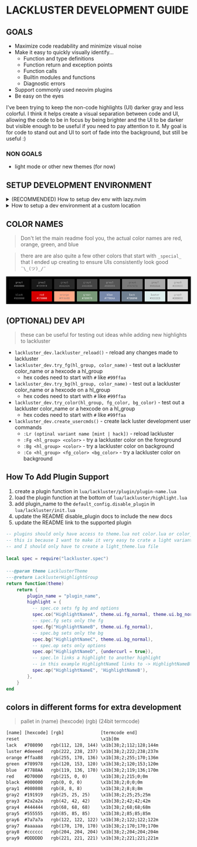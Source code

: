 # LACKLUSTER DEVELOPMENT GUIDE

## GOALS
* Maximize code readability and minimize visual noise
* Make it easy to quickly visually identify...
  * Function and type definitions
  * Function return and exception points
  * Function calls
  * Builtin modules and functions
  * Diagnostic errors
* Support commonly used neovim plugins
* Be easy on the eyes

I've been trying to keep the non-code highlights (UI) darker gray and less colorful. I think it helps create a visual separation between code and UI, allowing the code to be in focus by being brighter and the UI to be darker but visible enough to be useful if you need to pay attention to it. My goal is for code to stand out and UI to sort of fade into the background, but still be useful :)

### NON GOALS
* light mode or other new themes (for now)

## SETUP DEVELOPMENT ENVIRONMENT
<details>

<summary>(RECOMMENDED) How to setup dev env with lazy.nvim</summary>

1. fork this repository
2. create a directory where you want to develop neovim plugins
  * like `mkdir ~/code/neovim_dev`
3. add your directory to you lazy.nvim `setup()`
``` lua
require("lazy").setup(
    -- ...your config 
    {
        dev = {
            path = "~/code/neovim_dev",
        },
    },
)
```
4. clone your fork into your development directory
  * `cd ~/code/neovim_dev`
  * `git clone <your fork>`

5. setup your lazy plugin for lackluster to use `dev = true`
  * it will now look in your dev directory
```lua
-- setup your lazy plugin config with dev = true
return {
    "slugbyte/lackluster.nvim",
    dependencies = {
        -- NOTE: plenary.nvim is required for lackluster_reload() to work
        "nvim-lua/plenary.nvim",
    },
    lazy = false,
    dev = true,
    priority = 1000, -- make sure to load this before all the other start plugins
    init = function()
        local lackluster = require("lackluster")
        lackluster.dev.create_usercmds()
        vim.cmd.colorscheme("lackluster")
    end,
}
```
</details>

<details>

<summary>How to setup a dev environment at a custom location</summary>

1. fork this repository
2. create a directory where you want to develop neovim plugins 
  * like `mkdir ~/code/neovim_dev`
3. add your directory to the vim runtime path
  * `vim.opt.runtimepath:append(',~/code/neovim_dev')`
4. clone your fork into your development directory
  * `cd ~/code/neovim_dev`
  * `git clone <your fork>`
4. use your package manager to install `nvim-lua/plenary.nvim` a dependency of
   `lackluster_reload()`
5. load the dev lib and user commands
```lua
local lackluster = require("lackluster")
lackluster.dev.create_usercmds()
```
</details>

## COLOR NAMES
> Don't let the main readme fool you, the actual color names are red, orange, green, and blue

> there are are also quite a few other colors that start with `_special_`
> that I ended up creating to ensure UIs consistently look good `¯\_(ツ)_/¯`

![](./asset/img/lackluster-pallet-dev.png)

## (OPTIONAL) DEV API
> these can be useful for testing out ideas while adding new highlights to lackluster
* `lackluster_dev.lackluster_reload()` - reload any changes made to lackluster
* `lackluster_dev.try_fg(hl_group, color_name)` - test out a lackluster color\_name or a hexcode a hl\_group
  * hex codes need to start with `#` like `#99ffaa`
* `lackluster_dev.try_bg(hl_group, color_name)` - test out a lackluster color\_name or a hexcode on a hl\_group
  * hex codes need to start with `#` like `#99ffaa`
* `lackluster_dev.try_color(hl_group, fg_color, bg_color)` - test out a lackluster color\_name or a hexcode on a hl\_group
  * hex codes need to start with `#` like `#99ffaa`
* `lackluster_dev.create_usercmds()` - create lack luster development user commands
  * `:Lr (optinal variant name [mint | hack])` - reload lackluster
  * `:Fg <hl_group> <color>` - try a lackluster color on the foreground
  * `:Bg <hl_group> <color>` - try a lackluster color on background
  * `:Co <hl_group> <fg_color> <bg_color>` - try a lackluster color on background

## How To Add Plugin Support
 1) create a plugin function in `lua/lackluster/plugin/plugin-name.lua`
 1) load the plugin function at the bottom of `lua/lackluster/highlight.lua`
 1) add plugin\_name to the `default_config.disable_plugin` in `lua/lackluster/init.lua`
 1) update the README disable\_plugin docs to include the new docs
 1) update the README link to the supported plugin

```lua
-- plugins should only have access to theme.lua not color.lua or color_special.lua
-- this is because I want to make it very easy to crate a light variant in the future
-- and I should only have to create a light_theme.lua file

local spec = require("lackluster.spec")

---@param theme LacklusterTheme
---@return LacklusterHighlightGroup
return function(theme)
    return {
        plugin_name = "plugin_name",
        highlight = {
          -- spec.co sets fg bg and options
          spec.co("HighlightNameA", theme.ui.fg_normal, theme.ui.bg_normal, {undercurl = true}),
          -- spec.fg sets only the fg
          spec.fg("HighlightNameB", theme.ui.fg_normal),
          -- spec.bg sets only the bg
          spec.bg("HighlightNameC", theme.ui.bg_normal),
          -- spec.op sets only options
          spec.op("HighlightNameD", {undercurl = true}),
          -- spec.ln links a highlight to another highlight 
          -- in this example HighlightNameE links to -> HighlightNameB
          spec.op("HighlightNameE", 'HighlightNameB'),
        },
    }
end
```

## colors in different forms for extra development
> pallet in (name) (hexcode) (rgb) (24bit termcode)

```txt 
[name] [hexcode] [rgb]              [termcode end]
reset                               \x1b[0m
lack   #708090   rgb(112, 128, 144) \x1b[38;2;112;128;144m
luster #deeeed   rgb(222, 238, 237) \x1b[38;2;222;238;237m
orange #ffaa88   rgb(255, 170, 136) \x1b[38;2;255;170;136m
green  #789978   rgb(120, 153, 120) \x1b[38;2;120;153;120m
blue   #7788AA   rgb(119, 136, 170) \x1b[38;2;119;136;170m
red    #D70000   rgb(215, 0, 0)     \x1b[38;2;215;0;0m
black  #000000   rgb(0, 0, 0)       \x1b[38;2;0;0;0m
gray1  #080808   rgb(8, 8, 8)       \x1b[38;2;8;8;8m
gray2  #191919   rgb(25, 25, 25)    \x1b[38;2;25;25;25m
gray3  #2a2a2a   rgb(42, 42, 42)    \x1b[38;2;42;42;42m
gray4  #444444   rgb(68, 68, 68)    \x1b[38;2;68;68;68m
gray5  #555555   rgb(85, 85, 85)    \x1b[38;2;85;85;85m
gray6  #7a7a7a   rgb(122, 122, 122) \x1b[38;2;122;122;122m
gray7  #aaaaaa   rgb(170, 170, 170) \x1b[38;2;170;170;170m
gray8  #cccccc   rgb(204, 204, 204) \x1b[38;2;204;204;204m
gray9  #DDDDDD   rgb(221, 221, 221) \x1b[38;2;221;221;221m
```
